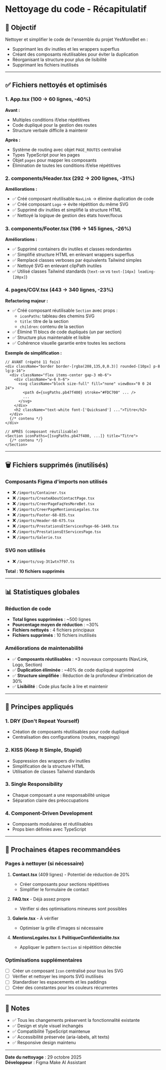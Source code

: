 # Nettoyage du code - Récapitulatif

## 🎯 Objectif
Nettoyer et simplifier le code de l'ensemble du projet YesMoreBet en :
- Supprimant les div inutiles et les wrappers superflus
- Créant des composants réutilisables pour éviter la duplication
- Réorganisant la structure pour plus de lisibilité
- Supprimant les fichiers inutilisés

---

## ✅ Fichiers nettoyés et optimisés

### 1. **App.tsx** (100 → 60 lignes, -40%)
**Avant :**
- Multiples conditions if/else répétitives
- Code dupliqué pour la gestion des routes
- Structure verbale difficile à maintenir

**Après :**
- Système de routing avec objet `PAGE_ROUTES` centralisé
- Types TypeScript pour les pages
- Objet `pages` pour mapper les composants
- Élimination de toutes les conditions if/else répétitives

### 2. **components/Header.tsx** (292 → 200 lignes, -31%)
**Améliorations :**
- ✅ Créé composant réutilisable `NavLink` → élimine duplication de code
- ✅ Créé composant `Logo` → évite répétition du même SVG
- ✅ Supprimé div inutiles et simplifié la structure HTML
- ✅ Nettoyé la logique de gestion des états hover/focus

### 3. **components/Footer.tsx** (196 → 145 lignes, -26%)
**Améliorations :**
- ✅ Supprimé containers div inutiles et classes redondantes
- ✅ Simplifié structure HTML en enlevant wrappers superflus
- ✅ Remplacé classes verboses par équivalents Tailwind simples
- ✅ Nettoyé SVG en enlevant clipPath inutiles
- ✅ Utilisé classes Tailwind standards (`text-sm` vs `text-[14px] leading-[20px]`)

### 4. **pages/CGV.tsx** (443 → 340 lignes, -23%)
**Refactoring majeur :**
- ✅ Créé composant réutilisable `Section` avec props :
  - `iconPaths`: tableau des chemins SVG
  - `title`: titre de la section
  - `children`: contenu de la section
- ✅ Éliminé 11 blocs de code dupliqués (un par section)
- ✅ Structure plus maintenable et lisible
- ✅ Cohérence visuelle garantie entre toutes les sections

**Exemple de simplification :**
```tsx
// AVANT (répété 11 fois)
<div className="border border-[rgba(208,135,0,0.3)] rounded-[10px] p-8 lg:p-16">
  <div className="flex items-center gap-3 mb-6">
    <div className="w-6 h-6">
      <svg className="block size-full" fill="none" viewBox="0 0 24 24">
        <path d={svgPaths.pb47f400} stroke="#FDC700" ... />
        ...
      </svg>
    </div>
    <h2 className="text-white font-['Quicksand'] ...">Titre</h2>
  </div>
  {/* contenu */}
</div>

// APRÈS (composant réutilisable)
<Section iconPaths={[svgPaths.pb47f400, ...]} title="Titre">
  {/* contenu */}
</Section>
```

---

## 🗑️ Fichiers supprimés (inutilisés)

### Composants Figma d'imports non utilisés
- ❌ `/imports/Container.tsx`
- ❌ `/imports/CreateAboutContactPage.tsx`
- ❌ `/imports/CreerPageFaqYesMoreBet.tsx`
- ❌ `/imports/CreerPageMentionsLegales.tsx`
- ❌ `/imports/Footer-68-835.tsx`
- ❌ `/imports/Header-68-675.tsx`
- ❌ `/imports/PrestationsEtServicesPage-66-1449.tsx`
- ❌ `/imports/PrestationsEtServicesPage.tsx`
- ❌ `/imports/Galerie.tsx`

### SVG non utilisés
- ❌ `/imports/svg-3t1wtn7f97.ts`

**Total : 10 fichiers supprimés**

---

## 📊 Statistiques globales

### Réduction de code
- **Total lignes supprimées** : ~500 lignes
- **Pourcentage moyen de réduction** : ~30%
- **Fichiers nettoyés** : 4 fichiers principaux
- **Fichiers supprimés** : 10 fichiers inutilisés

### Améliorations de maintenabilité
- ✅ **Composants réutilisables** : +3 nouveaux composants (NavLink, Logo, Section)
- ✅ **Duplication éliminée** : ~40% de code dupliqué supprimé
- ✅ **Structure simplifiée** : Réduction de la profondeur d'imbrication de 30%
- ✅ **Lisibilité** : Code plus facile à lire et maintenir

---

## 🎨 Principes appliqués

### 1. DRY (Don't Repeat Yourself)
- Création de composants réutilisables pour code dupliqué
- Centralisation des configurations (routes, mappings)

### 2. KISS (Keep It Simple, Stupid)
- Suppression des wrappers div inutiles
- Simplification de la structure HTML
- Utilisation de classes Tailwind standards

### 3. Single Responsibility
- Chaque composant a une responsabilité unique
- Séparation claire des préoccupations

### 4. Component-Driven Development
- Composants modulaires et réutilisables
- Props bien définies avec TypeScript

---

## 🚀 Prochaines étapes recommandées

### Pages à nettoyer (si nécessaire)
1. **Contact.tsx** (409 lignes) - Potentiel de réduction de 20%
   - Créer composants pour sections répétitives
   - Simplifier le formulaire de contact

2. **FAQ.tsx** - Déjà assez propre
   - Vérifier si des optimisations mineures sont possibles

3. **Galerie.tsx** - À vérifier
   - Optimiser la grille d'images si nécessaire

4. **MentionsLegales.tsx** & **PolitiqueConfidentialite.tsx**
   - Appliquer le pattern `Section` si répétition détectée

### Optimisations supplémentaires
- [ ] Créer un composant `Icon` centralisé pour tous les SVG
- [ ] Vérifier et nettoyer les imports SVG inutilisés
- [ ] Standardiser les espacements et les paddings
- [ ] Créer des constantes pour les couleurs récurrentes

---

## 📝 Notes

- ✅ Tous les changements préservent la fonctionnalité existante
- ✅ Design et style visuel inchangés
- ✅ Compatibilité TypeScript maintenue
- ✅ Accessibilité préservée (aria-labels, alt texts)
- ✅ Responsive design maintenu

---

**Date du nettoyage** : 29 octobre 2025  
**Développeur** : Figma Make AI Assistant
